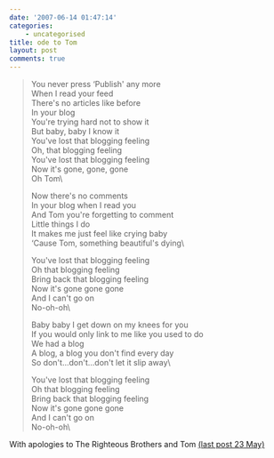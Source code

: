 ```yaml
---
date: '2007-06-14 01:47:14'
categories:
    - uncategorised
title: ode to Tom
layout: post
comments: true
---
```


> You never press ‘Publish' any more\
>  When I read your feed\
>  There's no articles like before\
>  In your blog\
>  You're trying hard not to show it\
>  But baby, baby I know it\
> You've lost that blogging feeling\
>  Oh, that blogging feeling\
>  You've lost that blogging feeling\
>  Now it's gone, gone, gone\
>  Oh Tom\
>
> Now there's no comments\
>  In your blog when I read you\
>  And Tom you're forgetting to comment\
>  Little things I do\
>  It makes me just feel like crying baby\
>  ‘Cause Tom, something beautiful's dying\
>
> You've lost that blogging feeling\
>  Oh that blogging feeling\
>  Bring back that blogging feeling\
>  Now it's gone gone gone\
>  And I can't go on\
>  No-oh-oh\
>
> Baby baby I get down on my knees for you\
>  If you would only link to me like you used to do\
>  We had a blog\
>  A blog, a blog you don't find every day\
>  So don't…don't…don't let it slip away\
>
> You've lost that blogging feeling\
>  Oh that blogging feeling\
>  Bring back that blogging feeling\
>  Now it's gone gone gone\
>  And I can't go on\
>  No-oh-oh\

With apologies to The Righteous Brothers and Tom [(last post 23
May)](http://tkyte.blogspot.com/)[](http://tkyte.blogspot.com/)
